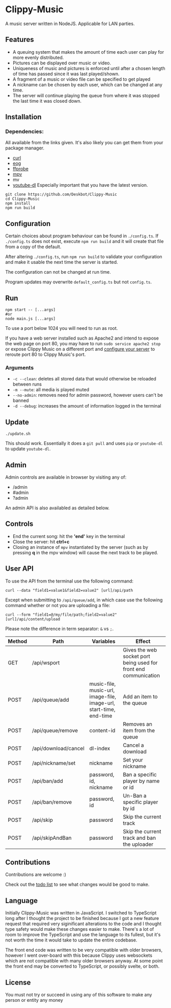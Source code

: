Clippy-Music
============

A music server written in NodeJS. Applicable for LAN parties.

Features
--------

* A queuing system that makes the amount of time each user can play for more evenly distributed.
* Pictures can be displayed over music or video.
* Uniqueness of music and pictures is enforced until after a chosen length of time has passed since it was last played/shown.
* A fragment of a music or video file can be specified to get played
* A nickname can be chosen by each user, which can be changed at any time.
* The server will continue playing the queue from where it was stopped the last time it was closed down.

Installation
------------

### Dependencies:

All available from the links given. It's also likely you can get them from your package manager.

* [curl](https://curl.haxx.se/)
* [eog](https://github.com/GNOME/eog)
* [ffprobe](https://ffmpeg.org/download.html)
* [mpv](https://mpv.io/)
* mv
* [youtube-dl](https://rg3.github.io/youtube-dl/) Especially important that you have the latest version.

```
git clone https://github.com/Deskbot/Clippy-Music
cd Clippy-Music
npm install
npm run build
```

Configuration
-------------

Certain choices about program behaviour can be found in `./config.ts`. If `./config.ts` does not exist, execute `npm run build` and it will create that file from a copy of the default.

After altering `./config.ts`, run `npm run build` to validate your configuration and make it usable the next time the server is started.

The configuration can not be changed at run time.

Program updates may overwrite `default_config.ts` but not `config.ts`.

Run
---

```
npm start -- [...args]
#or
node main.js [...args]
```

To use a port below 1024 you will need to run as root.

If you have a web server installed such as Apache2 and intend to expose the web page on port 80, you may have to run `sudo service apache2 stop` or expose Clippy Music on a different port and [configure your server](https://wiwifos.blogspot.com/2017/09/apache2-port-rerouting.html) to reroute port 80 to Clippy Music's port.

### Arguments

* `-c --clean`: deletes all stored data that would otherwise be reloaded between runs
* `-m --mute`: all media is played muted
* `--no-admin`: removes need for admin password, however users can't be banned
* `-d --debug`: increases the amount of information logged in the terminal

Update
------

```
./update.sh
```

This should work. Essentially it does a `git pull` and uses `pip` or `youtube-dl` to update `youtube-dl`.

Admin
-----

Admin controls are available in browser by visiting any of:

* /admin
* #admin
* ?admin

An admin API is also availabled as detailed below.

Controls
--------

* End the current song: hit the **'end'** key in the terminal
* Close the server: hit **ctrl+c**
* Closing an instance of `mpv` instantiated by the server (such as by pressing **q** in the mpv window) will cause the next track to be played.

User API
--------

To use the API from the terminal use the following command:

```
curl --data "field1=value1&field2=value2" [url]/api/path
```

Except when submitting to `/api/queue/add`, in which case use the following command whether or not you are uploading a file:

```
curl --form "field1=@/my/file/path;field2=value2" [url]/api/content/upload
```

Please note the difference in term separator: `&` vs `;`.

Method | Path                 | Variables                                                          | Effect |
-------|----------------------|--------------------------------------------------------------------|--------|
GET    | /api/wsport          |                                                                    | Gives the web socket port being used for front end communication
POST   | /api/queue/add       | music-file, music-url, image-file, image-url, start-time, end-time | Add an item to the queue
POST   | /api/queue/remove    | content-id                                                         | Removes an item from the queue
POST   | /api/download/cancel | dl-index                                                           | Cancel a download
POST   | /api/nickname/set    | nickname                                                           | Set your nickname
POST   | /api/ban/add         | password, id, nickname                                             | Ban a specific player by name or id
POST   | /api/ban/remove      | password, id                                                       | Un-Ban a specific player by id
POST   | /api/skip            | password                                                           | Skip the current track
POST   | /api/skipAndBan      | password                                                           | Skip the current track and ban the uploader

Contributions
-------------

Contributions are welcome :)

Check out the [todo list](./TODO.md) to see what changes would be good to make.

Language
----------

Initially Clippy-Music was written in JavaScript. I switched to TypeScript long after I thought the project to be finished because I got a new feature request that required very siginificant alterations to the code and I thought type safety would make these changes easier to make. There's a lot of room to improve the TypeScript and use the language to its fullest, but it's not worth the time it would take to update the entire codebase.

The front end code was written to be very compatible with older browsers, however I went over-board with this because Clippy uses websockets which are not compatible with many older browsers anyway. At some point the front end may be converted to TypeScript, or possibly svelte, or both.

License
-------

You must not try or succeed in using any of this software to make any person or entity any money
